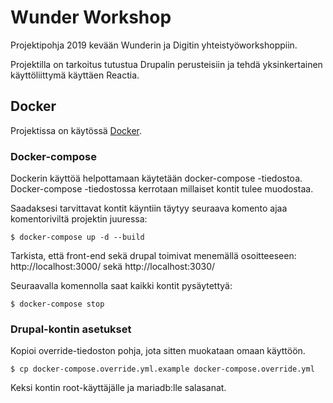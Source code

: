# Wunder Workshop

Projektipohja 2019 kevään Wunderin ja Digitin yhteistyöworkshoppiin.

Projektilla on tarkoitus tutustua Drupalin perusteisiin ja tehdä yksinkertainen käyttöliittymä käyttäen Reactia.

## Docker

Projektissa on käytössä [Docker](https://www.docker.com/).

### Docker-compose

Dockerin käyttöä helpottamaan käytetään docker-compose -tiedostoa. Docker-compose -tiedostossa kerrotaan millaiset kontit tulee muodostaa.

Saadaksesi tarvittavat kontit käyntiin täytyy seuraava komento ajaa komentoriviltä projektin juuressa:

```
$ docker-compose up -d --build
```

Tarkista, että front-end sekä drupal toimivat menemällä osoitteeseen:
http://localhost:3000/ sekä http://localhost:3030/

Seuraavalla komennolla saat kaikki kontit pysäytettyä:

```
$ docker-compose stop
```

### Drupal-kontin asetukset

Kopioi override-tiedoston pohja, jota sitten muokataan omaan käyttöön.

```
$ cp docker-compose.override.yml.example docker-compose.override.yml
```

Keksi kontin root-käyttäjälle ja mariadb:lle salasanat.
